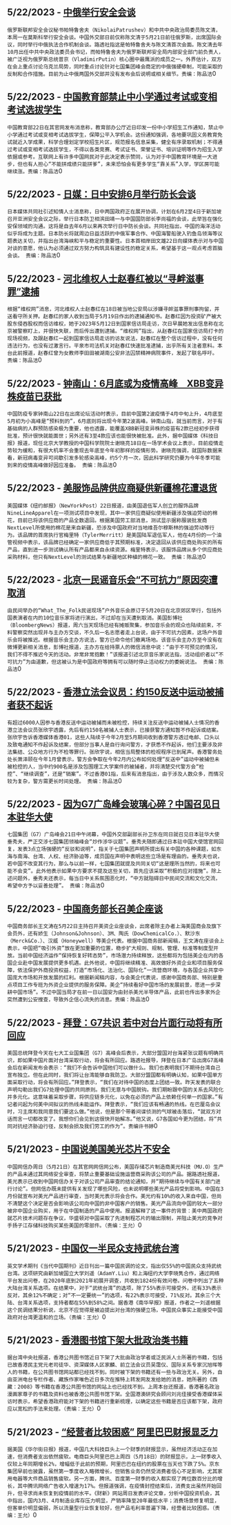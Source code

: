 
  ## 5/22/2023 - [中俄举行安全会谈](https://www.rfa.org/mandarin/Xinwen/10-05222023164822.html)
 ```俄罗斯联邦安全会议秘书帕特鲁舍夫（NikolaiPatrushev）和中共中央政治局委员陈文清，本周一在莫斯科举行安全会谈。中国外交部日前仅称陈文清于5月21日前往俄罗斯，出席国际会议，同时举行中俄执法合作机制会谈。路透社指这是帕特鲁舍夫与陈文清首次会面。陈文清去年10月出任中共中央政法委员会书记，而帕特鲁舍夫为俄罗斯联邦安全局内部安全部门前负责人，被广泛视为俄罗斯总统普京（VladimirPutin）核心圈中最鹰派的成员之一。外界估计，双方在会上重点讨论乌克兰局势，同时重点讨论针对七国集团峰会商定的中俄强硬牵制，可能采取的反制和合作措施。目前为止中俄两国外交部并没有发布会后说明或相关细节。责编：陈品洁```0
  ## 5/22/2023 - [中国教育部禁止中小学通过考试或变相考试选拔学生](https://www.rfa.org/mandarin/Xinwen/9-05222023164227.html)
 ```中国教育部22日在其官网发布消息称，教育部办公厅近日印发一份中小学招生工作通知，禁止中小学通过考试或变相考试选拔学生，保障公平入学机会。这份通知强调，各地要巩固义务教育免试就近入学成果，科学合理划定学校招生片区，规范报名信息采集，健全有序录取机制；不得通过考试或变相考试选拔学生，不得以各类竞赛、考试证书、荣誉证书、培训证明等作为招生入学依据或参考。互联网上有许多中国网民对于此决定表示赞同，认为对于中国教育环境是一大进步，但也有人担心“不能拼成绩只能拼爹”，未来恐怕会有更多学生“靠关系”入学，学区房可能继续涨。责编：陈品洁```0
  ## 5/22/2023 - [日媒：日中安排6月举行防长会谈](https://www.rfa.org/mandarin/Xinwen/8-05222023162909.html)
 ```日本媒体共同社引述知情人士消息称，日中两国政府正在展开协调，计划在6月2至4日于新加坡召开亚洲安全会议之际，举行日本防卫相滨田靖一与中国国防部长李尚福的会谈，此举旨在强化安保领域的沟通。这将是自去年6月以来再次举行日中防长会谈。共同社指出，中国的海洋活动似乎将成为主题。日本防长将就周边日益活跃的中俄军事合作、中国海警船驶入钓鱼岛领海等议题表达关切，并指出台湾海峡和平与稳定的重要性。日本首相岸田文雄22日向媒体表示对与中国对谈的意愿，他认为必须通过双方努力构筑具有建设性的稳定关系，希望基于这一观点考虑首脑会谈。 责编：陈品洁```0
  ## 5/22/2023 - [河北维权人士赵春红被以“寻衅滋事罪”逮捕](https://www.rfa.org/mandarin/Xinwen/7-05222023162316.html)
 ```根据“维权网”消息，河北维权人士赵春红在18日被当地公安局以涉嫌寻衅滋事罪刑事拘留，并送看守所关押。赵春红的家人收到当局于5月19日作出的逮捕通知书。赵春红因为投资矿产被大股东侵吞股权而信访维权，她于2023年5月12日到国家信访局走访，次日早晨她发出信息称在北京被警察盯上，并很快失联，而后传出遭到逮捕。“维权网”指出，从赵春红在国家信访局打卡的现场视频，及跟赵春红一起到国家信访局走访的访友说法，赵春红在整个信访过程中，没有任何违法行为，也没有过激言行。平泉市司法机关对赵春红快速批准逮捕，出乎所有关注者意料。本台此前报道，赵春红曾为女教师李田田被湖南公安非法囚禁精神病院事件，发起了联名呼吁。 责编：陈品洁```0
  ## 5/22/2023 - [钟南山：6月底或为疫情高峰　XBB变异株疫苗已获批](https://www.rfa.org/mandarin/Xinwen/6-05222023140017.html)
 ```中国防疫专家钟南山22日在出席论坛活动时表示，目前中国第2波疫情于4月中旬上升，4月底至5月初为小高峰是“预料到的”，6月底则将出现今年第2波高峰。钟南山指，就当前而言，对于有基础病的人群预防感染极为重要，他也透露，能覆盖XBB新冠变异株的疫苗有2款已经初步获得批准，预计很快就能面世；另外还有3至4款应该也能很快被批准。此外，据中国媒体《科技日报》报道，现任北京大学教授的中国科学院院士谢晓亮18日在一场学术会议上表示，目前疫情走势较为缓和，有很大机率不会重现去年底至今年初那样的疫情形势。谢晓亮强调，就国际数据来看，新冠病毒变异可间歇引发多轮感染高峰，约5个月一次，因此科学研究仍要为今年冬季可能到来的疫情高峰做好因应准备。 责编：陈品洁```0
  ## 5/22/2023 - [美服饰品牌供应商疑供新疆棉花遭退货](https://www.rfa.org/mandarin/Xinwen/5-05222023134910.html)
 ```美国媒体《纽约邮报》（NewYorkPost）22日报道，由美国退伍军人创立的服饰品牌NineLineApparel在一项测试项目中发现，其中一家供应商疑似使用新疆涉及强迫劳动的棉花，目前已将该供应商的产品全数退回。根据美国劳工部消息，测试显示据称服装批发商NextLevel所使用的棉花是来自新疆，恐涉及中国政府对当地维吾尔穆斯林的强迫劳动等行为。该品牌的首席执行官梅里特（TylerMerritt）是美国陆军退伍军人，他在4月份的一个油管视频中表示，该品牌已经确定一家供应商低于其预期标准，决定退回从该供应商处购买的所有产品，直到进一步测试确认所有产品都来自永续资源。梅里特表示，该服饰品牌从多个供应商处采购材料，但只有NextLevel的测试结果与新疆地区种植的棉花一致。 责编：陈品洁```0
  ## 5/22/2023 - [北京一民谣音乐会“不可抗力”原因突遭取消](https://www.rfa.org/mandarin/Xinwen/4-05222023133804.html)
 ```由民间举办的“What_The_Folk民谣现场”户外音乐会原订于5月20日在北京郊区举行，包括外国表演者在内的10位音乐家将进行演出，不过却在当天遭到取消。美国彭博社（BloombergNews）报道，周六当天现场已经有摊贩聚集，参加音乐会的观众也陆续前来，不料警察突然出现并与主办方交谈，不久后一名志愿者走上台说，由于不可抗力因素，这场户外音乐会将被推迟。根据音乐会主办方说法，警方已命令他们撤离场地。该音乐会主办方至今没有在微博更新相关消息，彭博社报道，主办方在给持票人的微信消息中说：“由于不可预见的情况，我们不得不推迟今天的活动。非常非常抱歉！”该报道引述北京音乐家说法指，活动组织者以“不可抗力”为由道歉，但这被认为是中国政府等拥有可以随时停止活动权力的委婉说法。 责编：陈品洁```0
  ## 5/22/2023 - [香港立法会议员：约150反送中运动被捕者获不起诉](https://www.rfa.org/mandarin/Xinwen/3-05222023112228.html)
 ```有超过6000人因参与香港反送中运动被捕而未被检控，持续关注反送中运动被捕人士情况的香港立法会议员张欣宇透露，先后有约150名被捕人士表示，已接获警方通知暂不作起诉或结案。张欣宇告诉香港媒体香港01，这些人陆续于今年2月至5月期间收到香港警方透过电邮、口头以及致电通知不作起诉及结案，但部分当事人是自行询问警方，才获悉不作起诉，他们主要涉及非法集结、公众地方行为不检等罪行。张欣宇说，相信当局整体的检视程序已到尾声。香港警务处处长萧泽颐在今年1月曾表示，警方会争取在今年2月内公布如何处理“反送中”运动中被捕但未被检控的人，当中约900名是涉及包围理工大学案件的被捕者，并将清楚交代警方会“检控”、“继续调查”，还是“销案”。不过香港01指，后来有消息指出，由于涉及人数众多，而情况较为复杂，警方需更长时间处理。 责编：陈品洁```0
  ## 5/22/2023 - [因为G7广岛峰会玻璃心碎？中国召见日本驻华大使](https://www.rfa.org/mandarin/Xinwen/2-05222023111639.html)
 ```七国集团（G7）广岛峰会21日中午闭幕，中国外交部副部长孙卫东在同日就召见日本驻华大使垂秀夫，严正交涉七国集团领袖峰会“炒作涉华议题”。垂秀夫随即通过日本驻中国大使馆官网回复，发表3点立场强硬的“反驳和说明”，指关于七国集团声明所提出有关中国的各种课题，如东海与南海、台湾、人权、经济胁迫等，成员国在声明中表明这些立场是有理由的。垂秀夫也说，若中国不改变其行为，那么与以前一样，七国集团就提及共同关切“这是理所当然的，将来也可能不会变”。此外他表示如果中方要求不提及这些关切，首先应该采取“积极的应对措施”。除上述问题外，垂秀夫还表示，每当日中关系氛围恶化时，“中方就阻碍日中民间交流和文化交流，希望中方予以妥善处理”。 责编：陈品洁```0
  ## 5/22/2023 - [中国商务部长召美企座谈](https://www.rfa.org/mandarin/Xinwen/1-05222023111218.html)
 ```中国商务部长王文涛在5月22日主持召开美资企业座谈会，出席者除主办者上海美国商会及旗下会员外，还有娇生（Johnson&Johnson）、3M、陶氏（DowChemicalCo.）、默沙东（Merck&Co.）、汉威（Honeywell）等美企代表。根据中国商务部新闻稿，王文涛在座谈会上表示，中国把“吸引外资”放在更加重要的位置，稳步扩大规则、规制、管理、标准等制度型开放。当前中国经济运作“保持恢复好转态势”，市场潜力持续释放，这些都将为包括美企在内的各国企业赴中国发展提供更多机遇。此外他说，中国将继续精准、高效做好外资企业和项目服务保障，依法保护外商投资权益，打造“市场化、法治化、国际化”一流营商环境，与各国企业共享中国庞大市场和开放发展的红利。根据新闻稿内容，与会美企代表说，感谢中国商务部、特别是重点项目工作专班为外资企业提供的服务保障。美企“持续看好中国市场的发展前景，愿进一步深耕中国市场”。不过中国当局才在前一日以国安为由封杀美光半导体产品，此前也传出多家外企突然遭到公安搜查，导致外企信心流失的消息。责编：陈品洁```0
  ## 5/22/2023 - [拜登：G7共识 若中对台片面行动将有所回应](https://www.rfa.org/mandarin/Xinwen/st1-05222023003556.html)
 ```美国总统拜登今天在七大工业国集团（G7）高峰会后表示，大部分盟国对台海紧张议题有明确共识，即如果中国片面对台湾采取行动，将会有所回应。路透社报导，拜登在日本广岛出席G7高峰会后在新闻发布会表示：“我们不会告诉中国他们可以做什么。我们也表明我们不期待台湾自己宣布独立。但在此同时，我们将让台湾能够自我防卫。大部分盟国都有明确认知，如果中国单方面采取行动，将会有所回应。”拜登表示，“我们在对待中国的态度上团结一致。昨天发表的联合声明勾勒出我们G7处理中国的共同原则。我们无意与中国脱钩。我们期盼跟中国的关系去风险化并多元化。这意味着采取步骤，将供应链多元化，以免在必须的产品上依赖任何单一的国家。”有记者问起为何美中间拟议的热线未能运作。拜登表示，“我们应该有畅通的热线。在巴厘岛会议时，习主席和我同意我们要这么做。”他说，但是那个带着间谍侦测的气球被击落后，“就双方对话而言一切都改变了。我想你们会见到这很快开始解冻。”他又说，G7各国如今更为团结，将“共同对抗经济胁迫行径，反制会损及我们劳工的作为”。责编许书婷```0
  ## 5/21/2023 - [中国说美国美光芯片不安全](https://www.rfa.org/mandarin/Xinwen/10-05212023161607.html)
 ```中国网信办周日（5月21日）在其官网网信网公布，美国存储芯片制造商美光科技（MU.O）生产的产品未通过其网络安全审查，将禁止重要基础设施运营商采购该公司的产品。据路透社报道，美光表示已收到中国网信办关于对该公司产品审查的结论通知，并“期待继续与中国有关部门进行讨论”。但网信办既未提供有关发现了哪些风险，也未说明哪些美光产品将受到影响。中国在3月份就宣布对美光产品进行审查，当时美光表示将会合作。美光约有10%的收入来自中国，但尚不清楚这个决定是否会影响该公司向中国的非中国客户的销售。美光产品流向中国的较大一部分被非中国企业购买，用于在中国制造的产品中使用。报道解释了这一事件的背景：美中两国政府就芯片技术问题存在争议，华盛顿对中国采取了先进制程芯片的输出限制，并阻止美光的竞争对手扬子江存储科技购买某些美国的零部件。（责编：王允）```0
  ## 5/21/2023 - [中国仅一半民众支持武统台湾](https://www.rfa.org/mandarin/Xinwen/9-05212023161238.html)
 ```英文学术期刊《当代中国期刊》近日刊出一篇中国民调的论文，指出仅55%的中国民众支持武统台湾。这项研究由新加坡国立大学刘遥（AdamY.Liu）和上海纽约大学李晓隽合作，通过网络平台发出问卷，在2020年底到2021年初展开调查，共收到1824份有效问卷。问卷中列出了五种大陆台湾关系选项。在结果中，对于“武统台湾”的选项，除了55%表示可接受外，还有33%表示反对，其余12%不确定；对“不一定要统一”的选项，有22%表示可接受，71%反对。其余三个大陆、台湾关系选项，支持者都在55%到58%之间。据香港《南华早报》报道，作者之一刘遥根据这个民调结果分析说，北京不应觉得是被迫提出对台湾的强硬立场，中国民众事实上能接受中国政府对台湾更温和的立场。（责编：王允）```0
  ## 5/21/2023 - [香港图书馆下架大批政治类书籍](https://www.rfa.org/mandarin/Xinwen/8-05212023155748.html)
 ```据台湾中央社报道，香港公共图书馆近日下架了大批由政治学者或泛民派人士所著的书籍，包括已故香港民主党元老司徒华、资深媒体人区家麟、前立法会议员吴霭仪、国际关系专家沉旭晖等人的书籍，在公共图书馆网站都已经找不到。同时被下架的书籍还有一些与政治无关。另外，自由亚洲电台专栏作者、藏族作家唯色近日多次在推特上转发网友发给她的消息，她所著的《西藏：2008》等书籍在香港公共图书馆的网站上也已经找不到。上周本台还报道，香港著名政治漫画家尊子的书籍及资料也被香港公共图书馆下架。全国港澳研究会顾问刘兆佳接受香港媒体采访时表示，希望香港政府能对下架的书籍进行重新梳理，以确定这些书籍是否应该都下架，政府应以宽松的手法来处理。（责编：王允）```0
  ## 5/21/2023 - [“经营者比较困惑” 阿里巴巴财报显乏力](https://www.rfa.org/mandarin/Xinwen/7-05212023155342.html)
 ```据美国《华尔街日报》报道，中国几大科技巨头上一个财季的财报显示，虽然经济活动正在加速，但消费者支出依然疲软。电商巨头阿里巴巴上周四（5月18日）的财报显示，上一财季收入仅较上年同期增长2%，增幅低于此前的预期，阿里巴巴在纽约的股票在当天也下跌了5%。京东集团早前也披露，虽然第一季度收入略微增长，但销售业务仍然受消费者信心不足影响，尤其家用电器等大件商品销售疲软。另一方面，腾讯、百度第一财季的收入都实现了两位数百分比的增长，其中腾讯网络广告收入增速为17%。但报道强调，在疫情封控结束后，消费支出虽然开始回升，但寻求尚未恢复到疫情前的水平。《财新》网站周日发表评论文章，分析中国投资机会，其中指出，国内3月、4月制造业库存压力明显，产销率降至20年最低水平；消费场景修复明显，但客单价明显偏弱，所以流量型行业恢复较好，但产品毛利率普遍下降，经营者比较困惑。（责编：王允）```0
